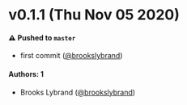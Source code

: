 # v0.1.1 (Thu Nov 05 2020)

#### ⚠️ Pushed to `master`

- first commit ([@brookslybrand](https://github.com/brookslybrand))

#### Authors: 1

- Brooks Lybrand ([@brookslybrand](https://github.com/brookslybrand))
